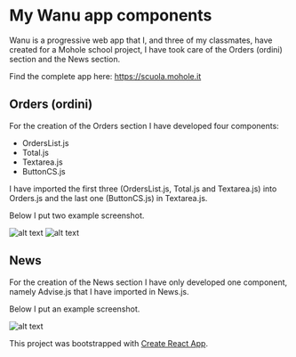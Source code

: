 # My Wanu app components
Wanu is a progressive web app that I, and three of my classmates, have created for a Mohole school project, I have took care of the Orders (ordini) section and the News section.

Find the complete app here: https://scuola.mohole.it
## Orders (ordini)

For the creation of the Orders section I have developed four components:
* OrdersList.js
* Total.js
* Textarea.js
* ButtonCS.js

I have imported the first three (OrdersList.js, Total.js and Textarea.js) into Orders.js and the last one (ButtonCS.js) in Textarea.js.

Below I put two example screenshot.

![alt text](https://github.com/DavidPareti/Orders_Wanu-app/blob/master/src/img/Orders1.png "Orders")
![alt text](https://github.com/DavidPareti/Orders_Wanu-app/blob/master/src/img/Orders2.png "Orders")
## News

For the creation of the News section I have only developed one component, namely Advise.js that I have imported in News.js.

Below I put an example screenshot.

![alt text](https://github.com/DavidPareti/Orders_Wanu-app/blob/master/src/img/News.png "News")

This project was bootstrapped with [Create React App](https://github.com/facebook/create-react-app).
